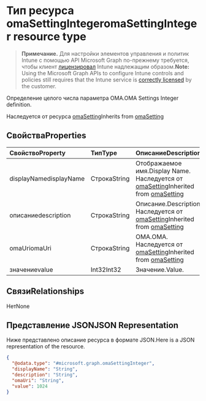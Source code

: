 # <a name="omasettinginteger-resource-type"></a><span data-ttu-id="5829e-101">Тип ресурса omaSettingInteger</span><span class="sxs-lookup"><span data-stu-id="5829e-101">omaSettingInteger resource type</span></span>

> <span data-ttu-id="5829e-102">**Примечание.** Для настройки элементов управления и политик Intune с помощью API Microsoft Graph по-прежнему требуется, чтобы клиент [лицензировал](https://go.microsoft.com/fwlink/?linkid=839381) Intune надлежащим образом.</span><span class="sxs-lookup"><span data-stu-id="5829e-102">**Note:** Using the Microsoft Graph APIs to configure Intune controls and policies still requires that the Intune service is [correctly licensed](https://go.microsoft.com/fwlink/?linkid=839381) by the customer.</span></span>

<span data-ttu-id="5829e-103">Определение целого числа параметра OMA.</span><span class="sxs-lookup"><span data-stu-id="5829e-103">OMA Settings Integer definition.</span></span>

<span data-ttu-id="5829e-104">Наследуется от ресурса [omaSetting](../resources/intune_deviceconfig_omasetting.md)</span><span class="sxs-lookup"><span data-stu-id="5829e-104">Inherits from [omaSetting](../resources/intune_deviceconfig_omasetting.md)</span></span>

## <a name="properties"></a><span data-ttu-id="5829e-105">Свойства</span><span class="sxs-lookup"><span data-stu-id="5829e-105">Properties</span></span>
|<span data-ttu-id="5829e-106">Свойство</span><span class="sxs-lookup"><span data-stu-id="5829e-106">Property</span></span>|<span data-ttu-id="5829e-107">Тип</span><span class="sxs-lookup"><span data-stu-id="5829e-107">Type</span></span>|<span data-ttu-id="5829e-108">Описание</span><span class="sxs-lookup"><span data-stu-id="5829e-108">Description</span></span>|
|:---|:---|:---|
|<span data-ttu-id="5829e-109">displayName</span><span class="sxs-lookup"><span data-stu-id="5829e-109">displayName</span></span>|<span data-ttu-id="5829e-110">Cтрока</span><span class="sxs-lookup"><span data-stu-id="5829e-110">String</span></span>|<span data-ttu-id="5829e-111">Отображаемое имя.</span><span class="sxs-lookup"><span data-stu-id="5829e-111">Display Name.</span></span> <span data-ttu-id="5829e-112">Наследуется от [omaSetting](../resources/intune_deviceconfig_omasetting.md)</span><span class="sxs-lookup"><span data-stu-id="5829e-112">Inherited from [omaSetting](../resources/intune_deviceconfig_omasetting.md)</span></span>|
|<span data-ttu-id="5829e-113">описание</span><span class="sxs-lookup"><span data-stu-id="5829e-113">description</span></span>|<span data-ttu-id="5829e-114">Cтрока</span><span class="sxs-lookup"><span data-stu-id="5829e-114">String</span></span>|<span data-ttu-id="5829e-115">Описание.</span><span class="sxs-lookup"><span data-stu-id="5829e-115">Description.</span></span> <span data-ttu-id="5829e-116">Наследуется от [omaSetting](../resources/intune_deviceconfig_omasetting.md)</span><span class="sxs-lookup"><span data-stu-id="5829e-116">Inherited from [omaSetting](../resources/intune_deviceconfig_omasetting.md)</span></span>|
|<span data-ttu-id="5829e-117">omaUri</span><span class="sxs-lookup"><span data-stu-id="5829e-117">omaUri</span></span>|<span data-ttu-id="5829e-118">Cтрока</span><span class="sxs-lookup"><span data-stu-id="5829e-118">String</span></span>|<span data-ttu-id="5829e-119">OMA.</span><span class="sxs-lookup"><span data-stu-id="5829e-119">OMA.</span></span> <span data-ttu-id="5829e-120">Наследуется от [omaSetting](../resources/intune_deviceconfig_omasetting.md)</span><span class="sxs-lookup"><span data-stu-id="5829e-120">Inherited from [omaSetting](../resources/intune_deviceconfig_omasetting.md)</span></span>|
|<span data-ttu-id="5829e-121">значение</span><span class="sxs-lookup"><span data-stu-id="5829e-121">value</span></span>|<span data-ttu-id="5829e-122">Int32</span><span class="sxs-lookup"><span data-stu-id="5829e-122">Int32</span></span>|<span data-ttu-id="5829e-123">Значение.</span><span class="sxs-lookup"><span data-stu-id="5829e-123">Value.</span></span>|

## <a name="relationships"></a><span data-ttu-id="5829e-124">Связи</span><span class="sxs-lookup"><span data-stu-id="5829e-124">Relationships</span></span>
<span data-ttu-id="5829e-125">Нет</span><span class="sxs-lookup"><span data-stu-id="5829e-125">None</span></span>
## <a name="json-representation"></a><span data-ttu-id="5829e-126">Представление JSON</span><span class="sxs-lookup"><span data-stu-id="5829e-126">JSON Representation</span></span>
<span data-ttu-id="5829e-127">Ниже представлено описание ресурса в формате JSON.</span><span class="sxs-lookup"><span data-stu-id="5829e-127">Here is a JSON representation of the resource.</span></span>
<!--{
  "blockType": "resource",
  "@odata.type": "microsoft.graph.omaSettingInteger"
}-->
``` json
{
  "@odata.type": "#microsoft.graph.omaSettingInteger",
  "displayName": "String",
  "description": "String",
  "omaUri": "String",
  "value": 1024
}
```








